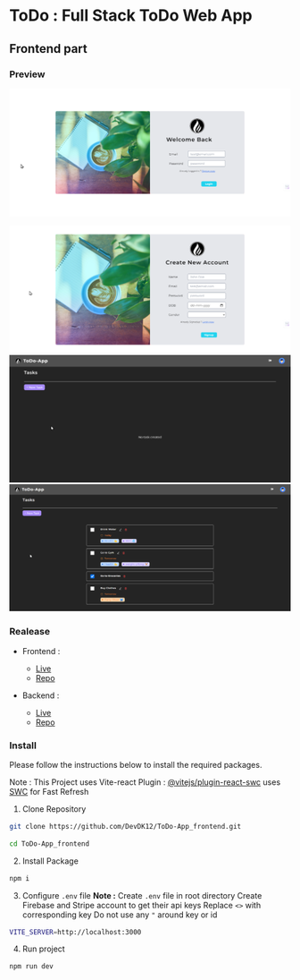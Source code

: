 # ToDo  : Full Stack ToDo Web App 
## Frontend part 

### Preview

![alt text](src/assets/images/chrome_hosQyfZv2d.png)

![alt text](src/assets/images/chrome_mIZpY39iaz.png)
![alt text](src/assets/images/chrome_bo4GFpFlBN.png)
![alt text](src/assets/images/chrome_5OPNgK8De5.png)

### Realease 
- Frontend : 
  - [Live](https://to-do-app-frontend-ecru.vercel.app/)
  - [Repo](https://github.com/DevDK12/ToDo-App_frontend)

- Backend : 
  - [Live](https://todo-app-backend-3p6y.onrender.com/)
  - [Repo](https://github.com/DevDK12/ToDo-App_backend)










### Install 
Please follow the instructions below to install the required packages.

Note : This Project uses Vite-react Plugin : [@vitejs/plugin-react-swc](https://github.com/vitejs/vite-plugin-react-swc) uses [SWC](https://swc.rs/) for Fast Refresh


1. Clone Repository 
```bash
git clone https://github.com/DevDK12/ToDo-App_frontend.git
```
```bash
cd ToDo-App_frontend
```


2. Install Package
```bash
npm i
```


3. Configure `.env` file
**Note :** Create `.env` file in root directory
Create Firebase and Stripe account to get their api keys
Replace `<>` with corresponding key
Do not use any `"` around key or id
```bash
VITE_SERVER=http://localhost:3000
```


4. Run project
```bash
npm run dev
```



